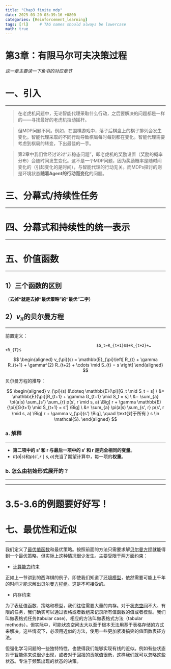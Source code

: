 ```yaml
---
title: "Chap3 finite mdp"
date: 2025-03-20 03:39:16 +0800
categories: [Reinforcement_learning]
tags: [rl]     # TAG names should always be lowercase
math: true
---
```

# 第3章：有限马尔可夫决策过程

*这一章主要读一下鱼书的对应章节*

# 一、引入

---

> 在老虎机问题中，无论智能代理采取什么行动，之后要解决的问题都是一样的——寻找最好的老虎机拉动摇杆。
> 

> 但MDP问题不同。例如，在围棋游戏中，落子后棋盘上的棋子排列会发生变化。智能代理采取的不同行动导致棋局每时每刻都在变化。智能代理需要考虑到棋局的转变，下出最佳的一手。
> 

> 第2章中我们曾经讨论过“非稳态问题”，即老虎机的奖励设置（奖励的概率分布）会随时间发生变化。这不是一个MDP问题，因为奖励概率是随时间变化的（引起变化的是时间），与智能代理的行动无关。而MDPs探讨的则是环境状态**随着Agent的行动而变化**的问题。
> 

# 三、分幕式/持续性任务

---


# 四、分幕式和持续性的统一表示

---

# 五、价值函数

---

## 1）三个函数的区别

（**去掉*就是去掉“最优策略”的“最优”二字）**

## 2）$v_π$的贝尔曼方程

---

前置定义：

                                            $G_t=R_{t+1}$$+R_{t+2}+…+R_{T}$

$$
\begin{aligned}
v_{\pi}(s) = \mathbb{E}_{\pi}\left[ R_{t} + \gamma R_{t+1} + \gamma^{2} R_{t+2} + \cdots \mid S_{t} = s \right]
\end{aligned}
$$

贝尔曼方程的推导：

$$
\begin{aligned}
v_{\pi}(s) &\doteq \mathbb{E}{\pi}[G_t \mid S_t = s] \
&= \mathbb{E}{\pi}[R_{t+1} + \gamma G_{t+1} \mid S_t = s] \
&= \sum_{a} \pi(a|s) \sum_{s'} \sum_{r} p(s', r \mid s, a) \Big[ r + \gamma \mathbb{E}{\pi}[G{t+1} \mid S_{t+1} = s'] \Big] \
&= \sum_{a} \pi(a|s) \sum_{s', r} p(s', r \mid s, a) \Big[ r + \gamma v_{\pi}(s') \Big], \quad \text{对于所有 } s \in \mathcal{S}.
\end{aligned}
$$

### a. 解释

---

- **第二项中的 s′ 和 r 与最后一项中的 s′ 和 r 是完全相同的变量**。
- $\pi(a|s)$和$p(s', r \mid s, a)$充当了期望计算中，每一项的**权重**。
    
    

### b. 怎么由初始形式展开的？

---

---

# 3.5-3.6的例题要好好写！

# 七、最优性和近似

---

我们定义了[最优值函数](https://zhida.zhihu.com/search?content_id=100297903&content_type=Article&match_order=1&q=%E6%9C%80%E4%BC%98%E5%80%BC%E5%87%BD%E6%95%B0&zhida_source=entity)和最优策略。按照前面的方法只需要求解[贝尔曼方程](https://zhida.zhihu.com/search?content_id=100297903&content_type=Article&match_order=1&q=%E8%B4%9D%E5%B0%94%E6%9B%BC%E6%96%B9%E7%A8%8B&zhida_source=entity)就能得到一个最优策略，但实际上这种情况很少发生。主要受限于两方面约束：

- [计算能力](https://zhida.zhihu.com/search?content_id=100297903&content_type=Article&match_order=1&q=%E8%AE%A1%E7%AE%97%E8%83%BD%E5%8A%9B&zhida_source=entity)约束

正如上一节讲到的西洋棋的例子，即使我们知道了[环境模型](https://zhida.zhihu.com/search?content_id=100297903&content_type=Article&match_order=1&q=%E7%8E%AF%E5%A2%83%E6%A8%A1%E5%9E%8B&zhida_source=entity)，依然需要可能上千年的时间才能求解出贝尔曼[方程组](https://zhida.zhihu.com/search?content_id=100297903&content_type=Article&match_order=1&q=%E6%96%B9%E7%A8%8B%E7%BB%84&zhida_source=entity)。这是不可接受的。

- 内存约束

为了表征值函数、策略和模型，我们往往需要大量的内存。对于[状态空间](https://zhida.zhihu.com/search?content_id=100297903&content_type=Article&match_order=1&q=%E7%8A%B6%E6%80%81%E7%A9%BA%E9%97%B4&zhida_source=entity)不大、有限的任务，我们确实可以通过表格或者数组来记录所有值函数的值或者模型。我们叫做表格式任务(tabular case)，相应的方法叫做表格式方法（tabular methods）。但实际中，可能状态空间太大以至于根本无法用基于表格存储的方式来解决。这些情况下，必须用近似的方法，使用一些更加紧凑搞笑的值函数表征方法。

但强化学习问题的一些独特特性，也使得我们能够实现有线的近似。例如有些状态对于[智能体](https://zhida.zhihu.com/search?content_id=100297903&content_type=Article&match_order=1&q=%E6%99%BA%E8%83%BD%E4%BD%93&zhida_source=entity)来说很少出现，或者对于回报的贡献值很低，这样我们就可以忽略这些状态。专注于频繁出现的状态的决策。
